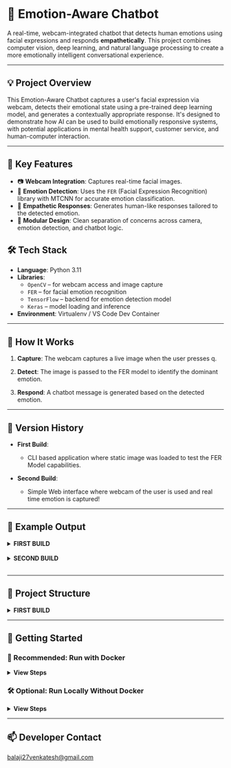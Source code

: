 # 🤖 Emotion-Aware Chatbot

A real-time, webcam-integrated chatbot that detects human emotions using facial expressions 
and responds **empathetically**. This project combines computer vision, deep learning, and 
natural language processing to create a more emotionally intelligent conversational experience.

---

## 💡 Project Overview

This Emotion-Aware Chatbot captures a user's facial expression via webcam, detects their emotional state using a pre-trained deep learning model, and generates a contextually appropriate response. It's designed to demonstrate how AI can be used to build emotionally responsive systems, with potential applications in mental health support, customer service, and human-computer interaction.

---

## 🎯 Key Features

- 📷 **Webcam Integration**: Captures real-time facial images.
- 🤖 **Emotion Detection**: Uses the `FER` (Facial Expression Recognition) library with MTCNN for accurate emotion classification.
- 💬 **Empathetic Responses**: Generates human-like responses tailored to the detected emotion.
- 🧩 **Modular Design**: Clean separation of concerns across camera, emotion detection, and chatbot logic.

## 🛠️ Tech Stack

- **Language**: Python 3.11
- **Libraries**:
  - `OpenCV` – for webcam access and image capture
  - `FER` – for facial emotion recognition
  - `TensorFlow` – backend for emotion detection model
  - `Keras` – model loading and inference
- **Environment**: Virtualenv / VS Code Dev Container

---

## 🧠 How It Works
1. **Capture**: The webcam captures a live image when the user presses q.

2. **Detect**: The image is passed to the FER model to identify the dominant emotion.

3. **Respond**: A chatbot message is generated based on the detected emotion.

---

## 🔄 Version History

- **First Build**: 
  - CLI based application where static image was loaded to test the FER Model capabilities.

- **Second Build**: 
  - Simple Web interface where webcam of the user is used and real time emotion is captured!

---
## 📌 Example Output
<details>
  <summary><strong>FIRST BUILD</strong></summary>
  <br> On Local <img src=".images/first_build.png" alt="First Build Output"/><br>
  <br> On Azure <img src=".images/first_build_on_azure.png" alt="First Build Output on Azure"/> <br>
</details> <br>
<details>
  <summary><strong>SECOND BUILD</strong></summary>
  Will Upload it soon :)
  <!-- <br> <img src=".images/second_build.jpg" alt="Second Build Output"/> -->
</details> <br>

---

## 📁 Project Structure
<details>
  <summary><strong>FIRST BUILD</strong></summary>
  <pre>
  📁 emotion-aware-chatbot/
  ├── 📂 .devcontainer/              # ⚙️ Dev container setup for GitHub Codespaces or VS Code
  │   └── 📄 devcontainer.json       #    - Defines the container environment
  │
  ├── 📂 camera/                     # 📸 Webcam utilities
  │   └── 📄 webcam.py               #    - Captures live video and extracts facial images
  │
  ├── 📂 chatbot/                    # 🤖 Chatbot logic
  │   └── 📄 empathetic_bot.py       #    - Returns emotion-specific responses
  │
  ├── 📂 emotion/                    # 😶 Emotion detection module
  │   └── 📄 emotion_detector.py     #    - Uses FER to detect emotions from facial images
  │
  ├── 📄 app.py                      # 🚀 Main entry point that ties all modules together
  ├── 📄 Dockerfile                  # 🐳 Docker configuration for containerizing the app
  ├── 📄 requirements.txt            # 📦 Python dependencies
  ├── 📄 .gitignore                  # 🚫 Git ignore rules
  ├── 📄 .dockerignore               # 🚫 Docker ignore rules
  └── 📄 README.md                   # 📘 Project documentation (you are reading this now 😜)
  </pre>
</details>

---

## 🚀 Getting Started
### 🐳 Recommended: Run with Docker
<details> 
<summary><strong>View Steps</strong></summary> 
<br> 

```bash
### 1. Clone the repository
git clone https://github.com/haresrinivasa/emotion-aware-chatbot.git
cd emotion-aware-chatbot

### 2. Build the Docker image
docker build -t emotion-aware:first_build .

### 3. Run the application
docker run -it --rm emotion-aware:first_build
```
</details>

### 🛠️ Optional: Run Locally Without Docker
<details> 
<summary><strong>View Steps</strong></summary> 
<br> 

``` bash
# 1. Create and activate a virtual environment
python -m venv first_build_env
source first_build_env/bin/activate  # On Windows: first_build_env\Scripts\activate

# 2. Install dependencies
pip install -r requirements.txt

# 3. Install system dependencies (Linux only)
sudo apt-get update && sudo apt-get install -y libgl1
sudo apt update
sudo apt install git-lfs
git lfs install

# 4. Run the application
python app.py
```
</details>

---

## 📫 Developer Contact
balaji27venkatesh@gmail.com
